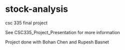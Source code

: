 # stock-analysis
csc 335 final project

See CSC335_Project_Presentation for more information


Project done with Bohan Chen and Rupesh Basnet
